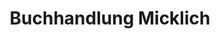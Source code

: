 ---
title: "Buchhandlung Micklich"
url: /strausberg/buchhandlung-micklich-grosse-strasse/
shop: Bücher
---